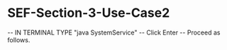 # SEF-Section-3-Use-Case2 


-- IN TERMINAL TYPE "java SystemService"
-- Click Enter
-- Proceed as follows.
